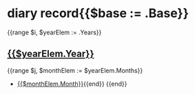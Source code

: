 # diary record{{$base := .Base}}
{{range $i, $yearElem := .Years}}
## [{{$yearElem.Year}}]({{$base}}/{{$yearElem.Year}})
{{range $j, $monthElem := $yearElem.Months}}
- [{{$monthElem.Month}}]({{$base}}/{{$yearElem.Year}}/{{$monthElem.Month}}){{end}}
{{end}}
